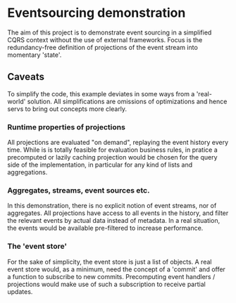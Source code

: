 ﻿# Eventsourcing demonstration

The aim of this project is to demonstrate event sourcing in a simplified CQRS context without the use of external frameworks.
Focus is the redundancy-free definition of projections of the event stream into momentary 'state'. 

## Caveats

To simplify the code, this example deviates in some ways from a 'real-world' solution. 
All simplifications are omissions of optimizations and hence servs to bring out concepts more clearly.

### Runtime properties of projections

All projections are evaluated "on demand", replaying the event history every time.
While is is totally feasible for evaluation business rules, in pratice a precomputed or lazily caching projection would be chosen for the 
query side of the implementation, in particular for any kind of lists and aggregations.

### Aggregates, streams, event sources etc.

In this demonstration, there is no explicit notion of event streams, nor of aggregates. All projections have access to all events in the history, 
and filter the relevant events by actual data instead of metadata. In a real situation, the events would be available pre-filtered to increase performance.

### The 'event store'

For the sake of simplicity, the event store is just a list of objects. A real event store would, as a minimum, need the concept of a 'commit' and 
offer a function to subscribe to new commits. Precomputing event handlers / projections would make use of such a subscription to receive partial updates.
